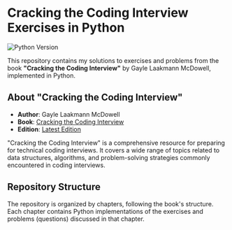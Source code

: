 # Cracking the Coding Interview Exercises in Python

![Python Version](https://img.shields.io/badge/Python-3.x-blue.svg)

This repository contains my solutions to exercises and problems from the book **"Cracking the Coding Interview"** by Gayle Laakmann McDowell, implemented in Python.

## About "Cracking the Coding Interview"

- **Author**: Gayle Laakmann McDowell
- **Book**: [Cracking the Coding Interview](https://www.crackingthecodinginterview.com/)
- **Edition**: [Latest Edition](https://www.crackingthecodinginterview.com/)

"Cracking the Coding Interview" is a comprehensive resource for preparing for technical coding interviews. It covers a wide range of topics related to data structures, algorithms, and problem-solving strategies commonly encountered in coding interviews.

## Repository Structure

The repository is organized by chapters, following the book's structure. Each chapter contains Python implementations of the exercises and problems (questions) discussed in that chapter.

